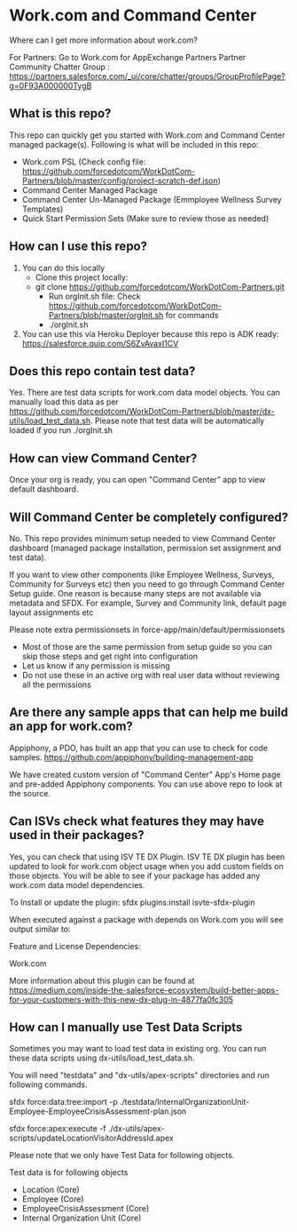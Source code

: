 # Work.com and Command Center
Where can I get more information about work.com?

For Partners: Go to Work.com for AppExchange Partners Partner Community Chatter Group  : https://partners.salesforce.com/_ui/core/chatter/groups/GroupProfilePage?g=0F93A000000TygB

## What is this repo?
This repo can quickly get you started with Work.com and Command Center managed package(s). Following is what will be included in this repo:
- Work.com PSL (Check config file: https://github.com/forcedotcom/WorkDotCom-Partners/blob/master/config/project-scratch-def.json)
- Command Center Managed Package
- Command Center Un-Managed Package (Emmployee Wellness Survey Templates)
- Quick Start Permission Sets (Make sure to review those as needed)


## How can I use this repo?

1. You can do this locally
   - Clone this project locally: 
   - git clone https://github.com/forcedotcom/WorkDotCom-Partners.git
     - Run orgInit.sh file: Check https://github.com/forcedotcom/WorkDotCom-Partners/blob/master/orgInit.sh for commands
     - ./orgInit.sh
2. You can use this via Heroku Deployer because this repo is ADK ready: https://salesforce.quip.com/S6ZvAvaxI1CV

## Does this repo contain test data?
Yes. There are test data scripts for work.com data model objects. You can manually load this data as per https://github.com/forcedotcom/WorkDotCom-Partners/blob/master/dx-utils/load_test_data.sh. Please note that test data will be automatically loaded if you run ./orgInit.sh

## How can view Command Center?
Once your org is ready, you can open "Command Center" app to view default dashboard.

## Will Command Center be completely configured?
No. This repo provides minimum setup needed to view Command Center dashboard (managed package installation, permission set assignment and test data).

If you want to view other components (like Employee Wellness, Surveys, Community for Surveys etc) then you need to go through Command Center Setup guide. One reason is because many steps are not available via metadata and SFDX. For example, Survey and Community link, default page layout assignments etc

Please note extra permissionsets in force-app/main/default/permissionsets
  - Most of those are the same permission from setup guide so you can skip those steps and get right into configuration
  - Let us know if any permission is missing
  - Do not use these in an active org with real user data without reviewing all the permissions


## Are there any sample apps that can help me build an app for work.com?
Appiphony, a PDO, has built an app that you can use to check for code samples. https://github.com/appiphony/building-management-app

We have created custom version of "Command Center" App's Home page and pre-added Appiphony components. You can use above repo to look at the source.

## Can ISVs check what features they may have used in their packages?

Yes, you can check that using ISV TE DX Plugin. ISV TE DX plugin has been updated to look for work.com object usage when you add custom fields on those objects. You will be able to see if your package has added any work.com data model dependencies.

To Install or update the plugin: sfdx plugins:install isvte-sfdx-plugin

When executed against a package with depends on Work.com you will see output similar to:

Feature and License Dependencies:

  Work.com

More information about this plugin can be found at https://medium.com/inside-the-salesforce-ecosystem/build-better-apps-for-your-customers-with-this-new-dx-plug-in-4877fa0fc305


## How can I manually use Test Data Scripts
Sometimes you may want to load test data in existing org. You can run these data scripts using dx-utils/load_test_data.sh.

You will need "testdata" and "dx-utils/apex-scripts" directories and run following commands.

sfdx force:data:tree:import -p ./testdata/InternalOrganizationUnit-Employee-EmployeeCrisisAssessment-plan.json

sfdx force:apex:execute -f ./dx-utils/apex-scripts/updateLocationVisitorAddressId.apex


Please note that we only have Test Data for following objects.

Test data is for following objects
- Location (Core)
- Employee (Core)
- EmployeeCrisisAssessment (Core)
- Internal Organization Unit (Core)
